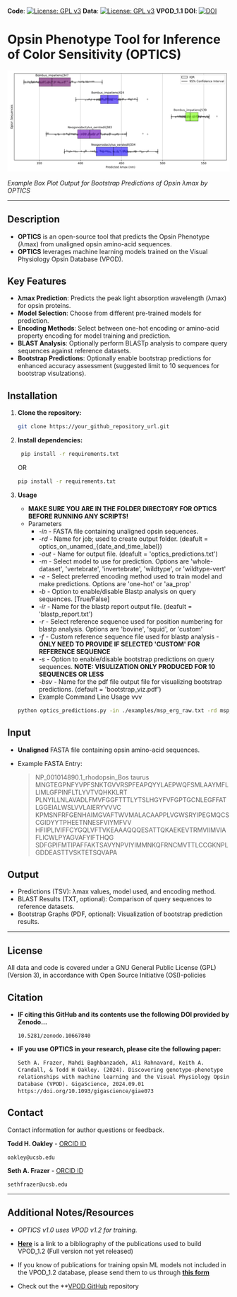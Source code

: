 **Code**: [![License: GPL v3](https://img.shields.io/badge/License-GPLv3-blue.svg)](https://www.gnu.org/licenses/gpl-3.0) **Data**: [![License: GPL v3](https://img.shields.io/badge/License-GPLv3-blue.svg)](https://www.gnu.org/licenses/gpl-3.0) **VPOD_1.1 DOI**: [![DOI](https://zenodo.org/badge/DOI/10.5281/zenodo.12213246.svg)](https://doi.org/10.5281/zenodo.12213246)


# Opsin Phenotype Tool for Inference of Color Sensitivity (OPTICS) 

![](https://github.com/VisualPhysiologyDB/optics/blob/main/examples/optics_on_msp_test_of_optics_2024-09-19_19-48-49/msp_bs_viz.svg?raw=true)

  _Example Box Plot Output for Bootstrap Predictions of Opsin λmax by OPTICS_

---
## Description

- **OPTICS** is an open-source tool that predicts the Opsin Phenotype (λmax) from unaligned opsin amino-acid sequences. 
- **OPTICS** leverages machine learning models trained on the Visual Physiology Opsin Database (VPOD).

## Key Features

- **λmax Prediction**: Predicts the peak light absorption wavelength (λmax) for opsin proteins.
- **Model Selection**: Choose from different pre-trained models for prediction.
- **Encoding Methods**: Select between one-hot encoding or amino-acid property encoding for model training and prediction.
- **BLAST Analysis**: Optionally perform BLASTp analysis to compare query sequences against reference datasets.
- **Bootstrap Predictions**: Optionally enable bootstrap predictions for enhanced accuracy assessment (suggested limit to 10 sequences for bootstrap visulzations).

## Installation

1. **Clone the repository:**
   ```bash
   git clone https://your_github_repository_url.git

2. **Install dependencies:**
   ```bash
    pip install -r requirements.txt  
    ```
    OR 
   ```bash
   pip install -r requirements.txt
   ```

3. **Usage**

    - **MAKE SURE YOU ARE IN THE FOLDER DIRECTORY FOR OPTICS BEFORE RUNNING ANY SCRIPTS!**
    - Parameters
      - -_in_ - FASTA file containing unaligned opsin sequences.
      - _-rd_ - Name for job; used to create output folder. (deafult = optics_on_unamed_{date_and_time_label})
      - _-out_ - Name for output file. (deafult = 'optics_predictions.txt')
      - _-m_ - Select model to use for prediction. Options are 'whole-dataset', 'vertebrate', 'invertebrate', 'wildtype', or 'wildtype-vert'
      - _-e_ - Select preferred encoding method used to train model and make predictions. Options are 'one-hot' or 'aa_prop'
      - _-b_ - Option to enable/disable Blastp analysis on query sequences. [True/False]
      - _-ir_ - Name for the blastp report output file. (deafult = 'blastp_report.txt')
      - _-r_ - Select reference sequence used for position numbering for blastp analysis. Options are 'bovine', 'squid', or 'custom'
      - _-f_ - Custom reference sequence file used for blastp analysis - **ONLY NEED TO PROVIDE IF SELECTED 'CUSTOM' FOR REFERENCE SEQUENCE**
      - _-s_ - Option to enable/disable bootstrap predictions on query sequences. **NOTE: VISULIZATION ONLY PRODUCED FOR 10 SEQUENCES OR LESS**
      - _-bsv_ - Name for the pdf file output file for visualizing bootstrap predictions. (default = 'bootstrap_viz.pdf')
      - Example Command Line Usage vvv

    ```bash
    python optics_predictions.py -in ./examples/msp_erg_raw.txt -rd msp_test_of_optics -out msp_predictions.tsv -m whole-dataset -e aa_prop -b True -ir msp_blastp_report.tsv -r squid -s True -bsv msp_bs_viz.pdf 

## Input

- **Unaligned** FASTA file containing opsin amino-acid sequences.
- Example FASTA Entry:

    >NP_001014890.1_rhodopsin_Bos taurus
    MNGTEGPNFYVPFSNKTGVVRSPFEAPQYYLAEPWQFSMLAAYMFLLIMLGFPINFLTLYVTVQHKKLRT 
    PLNYILLNLAVADLFMVFGGFTTTLYTSLHGYFVFGPTGCNLEGFFATLGGEIALWSLVVLAIERYVVVC 
    KPMSNFRFGENHAIMGVAFTWVMALACAAPPLVGWSRYIPEGMQCSCGIDYYTPHEETNNESFVIYMFVV 
    HFIIPLIVIFFCYGQLVFTVKEAAAQQQESATTQKAEKEVTRMVIIMVIAFLICWLPYAGVAFYIFTHQG 
    SDFGPIFMTIPAFFAKTSAVYNPVIYIMMNKQFRNCMVTTLCCGKNPLGDDEASTTVSKTETSQVAPA   
 
## Output

- Predictions (TSV): λmax values, model used, and encoding method.
- BLAST Results (TXT, optional): Comparison of query sequences to reference datasets.
- Bootstrap Graphs (PDF, optional): Visualization of bootstrap prediction results.

---
## License
All data and code is covered under a GNU General Public License (GPL)(Version 3), in accordance with Open Source Initiative (OSI)-policies

## Citation

- **IF citing this GitHub and its contents use the following DOI provided by Zenodo...**

      10.5281/zenodo.10667840
    
- **IF you use OPTICS in your research, please cite the following paper:**

      Seth A. Frazer, Mahdi Baghbanzadeh, Ali Rahnavard, Keith A. Crandall, & Todd H Oakley. (2024). Discovering genotype-phenotype relationships with machine learning and the Visual Physiology Opsin Database (VPOD). GigaScience, 2024.09.01 https://doi.org/10.1093/gigascience/giae073

## Contact
Contact information for author questions or feedback.

  **Todd H. Oakley** - [ORCID ID](https://orcid.org/0000-0002-4478-915X)
    
    oakley@ucsb.edu
    
**Seth A. Frazer** - [ORCID ID](https://orcid.org/0000-0002-3800-212X)

    sethfrazer@ucsb.edu
    
---
## Additional Notes/Resources

- *OPTICS v1.0 uses VPOD v1.2 for training.*

- **[Here](https://tinyurl.com/u7hn9adm)** is a link to a bibliography of the publications used to build VPOD_1.2 (Full version not yet released)
  
- If you know of publications for training opsin ML models not included in the VPOD_1.2 database, please send them to us through **[this form](https://tinyurl.com/29afaxyr)**
  
- Check out the **[VPOD GitHub](https://github.com/VisualPhysiologyDB/visual-physiology-opsin-db) repository
